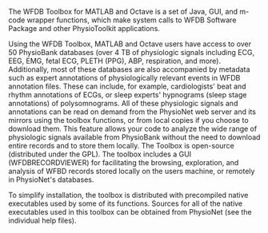 The WFDB Toolbox for MATLAB and Octave is a set of Java, GUI, and m-code wrapper functions,
which make system calls to WFDB Software Package and other PhysioToolkit applications.

Using the WFDB Toolbox, MATLAB and Octave users have access to over 50 PhysioBank databases 
(over 4 TB of physiologic signals including ECG, EEG, EMG, fetal ECG, PLETH (PPG), ABP, respiration, and more).
Additionally, most of these databases are also accompanied by metadata such as expert annotations of
physiologically relevant events in WFDB annotation files. These can include, for example, 
cardiologists' beat and rhythm annotations of ECGs, or sleep experts' hypnograms (sleep stage annotations) 
of polysomnograms. All of these physiologic signals and annotations can be read on demand from the
PhysioNet web server and its mirrors using the toolbox functions, or from local copies if you choose 
to download them. This feature allows your code to analyze the wide range of physiologic signals 
available from PhysioBank without the need to download entire records and to store them locally.
The Toolbox is open-source (distributed under the GPL). The toolbox includes a GUI (WFDBRECORDVIEWER)
for facilitating the browsing, exploration, and analysis of WFBD records stored locally on the users machine, 
or remotely in PhysioNet's databases.


To simplify installation, the toolbox is distributed with precompiled native executables used 
by some of its functions. Sources for all of the native executables used in this toolbox can be
obtained from PhysioNet (see the individual help files).

